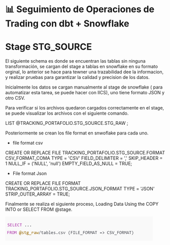 # 📊 Seguimiento de Operaciones de Trading con dbt + Snowflake

# Stage STG_SOURCE

El siguiente schema es donde se encuentran las tablas sin ninguna transformación, se cargan del stage a tablas en snowflake en su formato orginal, lo anterior se hace para tewner una trazabilidad dee la informacion, y realizar pruebas para garantizar la calidad y precision de los datos.

Inicialmente los datos se cargan manualmente al stage de snowflake ( para automatizar esta tarea, se puede hacer con IICS), uno tiene formato JSON y otro CSV.

Para verificar si los archivos quedaron cargados correctamente en el stage, se puede visualizar los archivos con el siguiente comando.

LIST @TRACKING_PORTAFOLIO.STG_SOURCE.STG_RAW ;

Posteriormente se crean los file format en snwoflake para cada uno.

- file format csv

CREATE OR REPLACE FILE TRACKING_PORTAFOLIO.STG_SOURCE.FORMAT CSV_FORMAT_COMA
    TYPE = 'CSV'
    FIELD_DELIMITER = ','
    SKIP_HEADER = 1
    NULL_IF = ('NULL', 'null')
    EMPTY_FIELD_AS_NULL = TRUE;

- File format Json

CREATE OR REPLACE FILE FORMAT TRACKING_PORTAFOLIO.STG_SOURCE.JSON_FORMAT
    TYPE = 'JSON'
    STRIP_OUTER_ARRAY = TRUE;


Finalmente se realiza el siguiente proceso,  Loading Data Using the COPY INTO or SELECT FROM @stage.

![copy-into](/images/copy_into.png)
